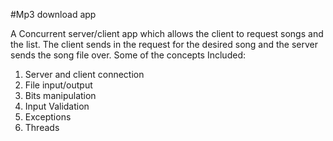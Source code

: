 #Mp3 download app

A Concurrent server/client app which allows the client to request songs and the list. The client sends in the request for the desired song and the server sends the song file over. 
Some of the concepts Included:
1.  Server and client connection
2. File input/output
3. Bits manipulation
4. Input Validation
5. Exceptions
6. Threads

